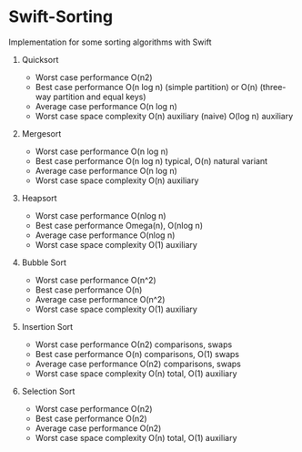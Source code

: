 # Swift-Sorting

Implementation for some sorting algorithms with Swift

1. Quicksort
    * Worst case performance O(n2)
    * Best case performance	O(n log n) (simple partition) or O(n) (three-way partition and equal keys)
    * Average case performance O(n log n)
    * Worst case space complexity O(n) auxiliary (naive) O(log n) auxiliary

2. Mergesort
    * Worst case performance O(n log n)
    * Best case performance O(n log n) typical, O(n) natural variant
    * Average case performance O(n log n)
    * Worst case space complexity O(n) auxiliary

3. Heapsort
    * Worst case performance O(nlog n)
    * Best case performance	Omega(n), O(nlog n)
    * Average case performance O(nlog n)
    * Worst case space complexity O(1) auxiliary

4. Bubble Sort
    * Worst case performance O(n^2)
    * Best case performance	O(n)
    * Average case performance O(n^2)
    * Worst case space complexity O(1) auxiliary

5. Insertion Sort
    * Worst case performance О(n2) comparisons, swaps
    * Best case performance	O(n) comparisons, O(1) swaps
    * Average case performance О(n2) comparisons, swaps
    * Worst case space complexity О(n) total, O(1) auxiliary

6. Selection Sort
    * Worst case performance О(n2)
    * Best case performance	О(n2)
    * Average case performance О(n2)
    * Worst case space complexity О(n) total, O(1) auxiliary
